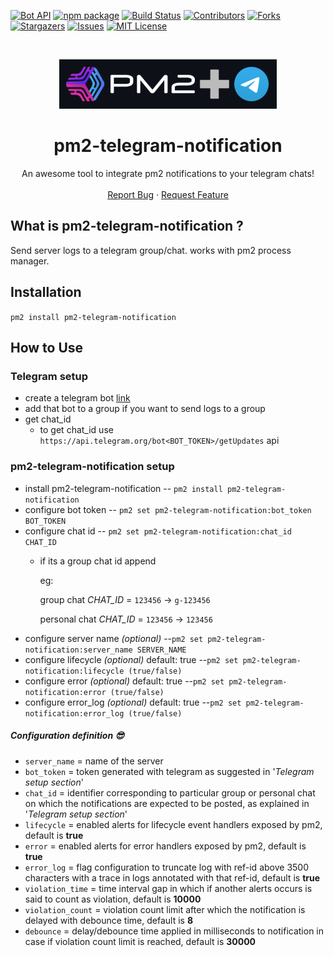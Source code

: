 [![Bot API](https://img.shields.io/badge/Bot%20API-v.5.0-00aced.svg?style=flat-square&logo=telegram)](https://core.telegram.org/bots/api)
[![npm package](https://img.shields.io/npm/v/pm2-telegram-notification?logo=npm&style=flat-square)](https://www.npmjs.com/package/pm2-telegram-notification)
[![Build Status](https://api.travis-ci.org/shubhroshekhar/pm2-telegram-notification.svg?branch=main&status=created)](https://travis-ci.org/github/shubhroshekhar/pm2-telegram-notification)
[![Contributors][contributors-shield]][contributors-url]
[![Forks][forks-shield]][forks-url]
[![Stargazers][stars-shield]][stars-url]
[![Issues][issues-shield]][issues-url]
[![MIT License][license-shield]][license-url]
<!-- [![LinkedIn][linkedin-shield]][linkedin-url] -->


<!-- PROJECT LOGO -->
<br />
<p align="center">
  <a href="https://github.com/shubhroshekhar/pm2-telegram-notification">
    <img src="images/logo.png" alt="pm2-telegram-notification" width="348" height="79">
  </a>

  <h1 align="center">pm2-telegram-notification</h1>

  <p align="center">
    An awesome tool to integrate pm2 notifications to your telegram chats!
    <!-- <br /> -->
    <!-- <a href="https://github.com/shubhroshekhar/pm2-telegram-notification"><strong>Explore the docs »</strong></a> -->
    <br />
    <br />
    <!-- <a href="https://github.com/shubhroshekhar/pm2-telegram-notification">View Demo</a>
    · -->
    <a href="https://github.com/shubhroshekhar/pm2-telegram-notification/issues">Report Bug</a>
    ·
    <a href="https://github.com/shubhroshekhar/pm2-telegram-notification/issues">Request Feature</a>
  </p>
</p>

## What is pm2-telegram-notification ?
Send server logs to a telegram group/chat.
works with pm2 process manager.


## Installation
`pm2 install pm2-telegram-notification`

## How to Use
### Telegram setup 
* create a telegram bot [link](https://core.telegram.org/bots#creating-a-new-bot)
* add that bot to a group if you want to send logs to a group
* get chat_id
    - to get chat_id use `https://api.telegram.org/bot<BOT_TOKEN>/getUpdates` api

### pm2-telegram-notification setup
* install pm2-telegram-notification
-- `pm2 install pm2-telegram-notification`
* configure bot token
--  `pm2 set pm2-telegram-notification:bot_token BOT_TOKEN`
* configure chat id
--  `pm2 set pm2-telegram-notification:chat_id CHAT_ID`
    - if its a group chat id append
    
        eg: 
     
        group chat _CHAT_ID_ = `123456` -> `g-123456`
        
        personal chat _CHAT_ID_ = `123456` -> `123456`
* configure server name _(optional)_
--`pm2 set pm2-telegram-notification:server_name SERVER_NAME`
* configure lifecycle _(optional)_ default: true
--`pm2 set pm2-telegram-notification:lifecycle (true/false)`
* configure error _(optional)_ default: true
--`pm2 set pm2-telegram-notification:error (true/false)`
* configure error_log _(optional)_ default: true
--`pm2 set pm2-telegram-notification:error_log (true/false)`

##### Configuration definition 😎

* `server_name` = name of the server   
* `bot_token` = token generated with telegram as suggested in '_Telegram setup section_'
* `chat_id` = identifier corresponding to particular group or personal chat on which the notifications are expected to be posted, as explained in '_Telegram setup section_'
* `lifecycle` =  enabled alerts for lifecycle event handlers exposed by pm2, default is **true**
* `error` = enabled alerts for error handlers exposed by pm2, default is **true**
* `error_log` = flag configuration to truncate log with ref-id above 3500 characters with a trace in logs annotated with that ref-id, default is **true**
* `violation_time` = time interval gap in which if another alerts occurs is said to count as violation, default is **10000**
* `violation_count` = violation count limit after which the notification is delayed with debounce time, default is **8**
* `debounce` = delay/debounce time applied in milliseconds to notification in case if violation count limit is reached, default is **30000**



<!-- MARKDOWN LINKS & IMAGES -->
<!-- https://www.markdownguide.org/basic-syntax/#reference-style-links -->
[contributors-shield]: https://img.shields.io/github/contributors/shubhroshekhar/pm2-telegram-notification.svg?style=for-the-badge
[contributors-url]: https://github.com/shubhroshekhar/pm2-telegram-notification/graphs/contributors
[forks-shield]: https://img.shields.io/github/forks/shubhroshekhar/pm2-telegram-notification.svg?style=for-the-badge
[forks-url]: https://github.com/shubhroshekhar/pm2-telegram-notification/network/members
[stars-shield]: https://img.shields.io/github/stars/shubhroshekhar/pm2-telegram-notification.svg?style=for-the-badge
[stars-url]: https://github.com/shubhroshekhar/pm2-telegram-notification/stargazers
[issues-shield]: https://img.shields.io/github/issues/shubhroshekhar/pm2-telegram-notification.svg?style=for-the-badge
[issues-url]: https://github.com/shubhroshekhar/pm2-telegram-notification/issues
[license-shield]: https://img.shields.io/github/license/shubhroshekhar/pm2-telegram-notification.svg?style=for-the-badge
[license-url]: https://github.com/shubhroshekhar/pm2-telegram-notification/blob/master/LICENSE.txt
[linkedin-shield]: https://img.shields.io/badge/-LinkedIn-black.svg?style=for-the-badge&logo=linkedin&colorB=555
[linkedin-url]: https://linkedin.com/in/othneildrew
[product-screenshot]: images/screenshot.png